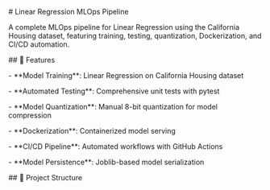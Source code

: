 \# Linear Regression MLOps Pipeline



A complete MLOps pipeline for Linear Regression using the California Housing dataset, featuring training, testing, quantization, Dockerization, and CI/CD automation.



\## 🚀 Features



\- \*\*Model Training\*\*: Linear Regression on California Housing dataset

\- \*\*Automated Testing\*\*: Comprehensive unit tests with pytest

\- \*\*Model Quantization\*\*: Manual 8-bit quantization for model compression

\- \*\*Dockerization\*\*: Containerized model serving

\- \*\*CI/CD Pipeline\*\*: Automated workflows with GitHub Actions

\- \*\*Model Persistence\*\*: Joblib-based model serialization



\## 📁 Project Structure

